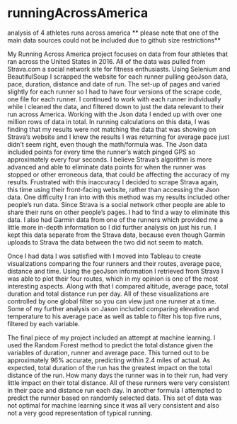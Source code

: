 # runningAcrossAmerica
analysis of 4 athletes runs across america
** please note that one of the main data sources could not be included due to github size restrictions**

My Running Across America project focuses on data from four athletes that ran across the United States in 2016. All of the data was pulled from Strava.com a social network site for fitness enthusiasts. Using Selenium and BeautifulSoup I scrapped the website for each runner pulling geoJson data, pace, duration, distance and date of run. The set-up of pages and varied slightly for each runner so I had to have four versions of the scrape code, one file for each runner. I continued to work with each runner individually while I cleaned the data, and filtered down to just the data relevant to their run across America. Working with the Json data I ended up with over one million rows of data in total. In running calculations on this data, I was finding that my results were not matching the data that was showing on Strava’s website and I knew the results I was returning for average pace just didn’t seem right, even though the math/formula was. The Json data included points for every time the runner’s watch pinged GPS so approximately every four seconds. I believe Strava’s algorithm is more advanced and able to eliminate data points for when the runner was stopped or other erroneous data, that could be affecting the accuracy of my results. Frustrated with this inaccuracy I decided to scrape Strava again, this time using their front-facing website, rather than accessing the Json data. One difficulty I ran into with this method was my results included other people’s run data. Since Strava is a social network other people are able to share their runs on other people’s pages. I had to find a way to eliminate this data. I also had Garmin data from one of the runners which provided me a little more in-depth information so I did further analysis on just his run. I kept this data separate from the Strava data, because even though Garmin uploads to Strava the data between the two did not seem to match.

Once I had data I was satisfied with I moved into Tableau to create visualizations comparing the four runners and their routes, average pace, distance and time. Using the geoJson information I retrieved from Strava I was able to plot their four routes, which in my opinion is one of the most interesting aspects. Along with that I compared altitude, average pace, total duration and total distance run per day. All of these visualizations are controlled by one global filter so you can view just one runner at a time. Some of my further analysis on Jason included comparing elevation and temperature to his average pace as well as table to filter his top five runs, filtered by each variable.

The final piece of my project included an attempt at machine learning. I used the Random Forest method to predict the total distance given the variables of duration, runner and average pace. This turned out to be approximately 96% accurate, predicting within 2.4 miles of actual. As expected, total duration of the run has the greatest impact on the total distance of the run. How many days the runner was in to their run, had very little impact on their total distance. All of these runners were very consistent in their pace and distance run each day. In another formula I attempted to predict the runner based on randomly selected data. This set of data was not optimal for machine learning since it was all very consistent and also not a very good representation of typical running.
